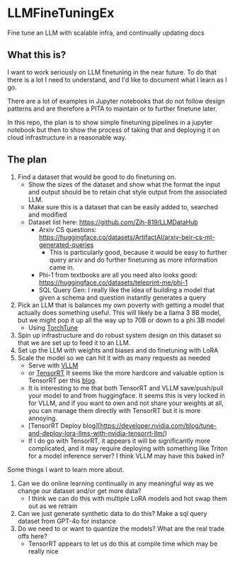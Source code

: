 # LLMFineTuningEx
Fine tune an LLM with scalable infra, and continually updating docs

## What this is?

I want to work seriously on LLM finetuning in the near future. 
To do that there is a lot I need to understand, and I'd like to document what I learn as I go.

There are a lot of examples in Jupyter notebooks that do not follow design patterns and are therefore a PITA to maintain or to further finetune later.

In this repo, the plan is to show simple finetuning pipelines in a jupyter notebook but then to show the process of taking that and deploying it on cloud infrastructure in a reasonable way.

## The plan

1. Find a dataset that would be good to do finetuning on.
    - Show the sizes of the dataset and show what the format the input and output should be to retain chat style output from the associated LLM.
    - Make sure this is a dataset that can be easily added to, searched and modified
    - Dataset list here: https://github.com/Zjh-819/LLMDataHub
        - Arxiv CS questions: https://huggingface.co/datasets/ArtifactAI/arxiv-beir-cs-ml-generated-queries
            - This is particularly good, because it would be easy to further query arxiv and do further finetuning as more information came in.
        - Phi-1 from textbooks are all you need also looks good: https://huggingface.co/datasets/teleprint-me/phi-1
        - SQL Query Gen: I really like the idea of building a model that given a schema and question instantly generates a query
2. Pick an LLM that is balances my own poverty with getting a model that actually does something useful. This will likely be a llama 3 8B model, but we might pop it up all the way up to 70B or down to a phi 3B model
    - Using [TorchTune](https://github.com/pytorch/torchtune) 
4.  Spin up infrastructure and do robust system design on this dataset so that we are set up to feed it to an LLM.
5.  Set up the LLM with weights and biases and do finetuning with LoRA
6.  Scale the model so we can hit it with as many requests as needed
    - Serve with [VLLM](https://github.com/vllm-project/vllm)
    - or [TensorRT](https://github.com/NVIDIA/TensorRT-LLM) It seems like the more hardcore and valuable option is TensorRT per this [blog](https://towardsdatascience.com/deploying-llms-into-production-using-tensorrt-llm-ed36e620dac4).
    - It is interesting to me that both TensorRT and VLLM save/push/pull your model to and from huggingface. It seems this is very locked in for VLLM, and if you want to own and not share your weights at all, you can manage them directly with TensorRT but it is more annoying.
    - [TensorRT Deploy blog][https://developer.nvidia.com/blog/tune-and-deploy-lora-llms-with-nvidia-tensorrt-llm/)
    - If I do go with TensorRT, it appears it will be significantly more complicated, and it may require deploying with something like Triton for a model inference server? I think VLLM may have this baked in?

Some things I want to learn more about.
1. Can we do online learning continually in any meaningful way as we change our dataset and/or get more data?
    - I think we can do this with multiple LoRA models and hot swap them out as we retrain
3. Can we just generate synthetic data to do this? Make a sql query dataset from GPT-4o for instance
4. Do we need to or want to quantize the models? What are the real trade offs here?
   - TensorRT appears to let us do this at compile time which may be really nice
